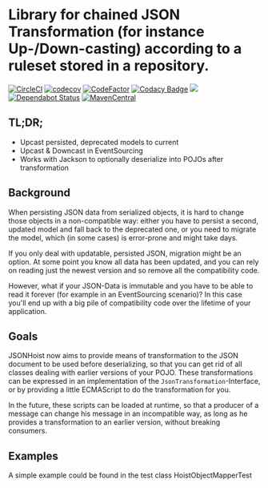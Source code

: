 # Library for chained JSON Transformation (for instance Up-/Down-casting) according to a ruleset stored in a repository. 

[![CircleCI](https://circleci.com/gh/Mercateo/jsonhoist/tree/master.svg?style=svg)](https://circleci.com/gh/Mercateo/jsonhoist/tree/master)
[![codecov](https://codecov.io/gh/Mercateo/jsonhoist/branch/master/graph/badge.svg)](https://codecov.io/gh/Mercateo/jsonhoist)
[![CodeFactor](https://www.codefactor.io/repository/github/mercateo/jsonhoist/badge)](https://www.codefactor.io/repository/github/mercateo/jsonhoist)
[![Codacy Badge](https://api.codacy.com/project/badge/Grade/739b29b2cdc14252a8f66aefbd71453b)](https://www.codacy.com/app/uwe/jsonhoist?utm_source=github.com&amp;utm_medium=referral&amp;utm_content=Mercateo/jsonhoist&amp;utm_campaign=Badge_Grade)
<a href="https://www.apache.org/licenses/LICENSE-2.0">
    <img class="inline" src="https://img.shields.io/badge/license-ASL2-green.svg?style=flat">
</a>
[![Dependabot Status](https://api.dependabot.com/badges/status?host=github&repo=Mercateo/jsonhoist)](https://dependabot.com)
[![MavenCentral](https://img.shields.io/maven-central/v/org.jsonhoist/jsonhoist.svg)](http://search.maven.org/#search%7Cgav%7C1%7Cg%3A%22org.jsonhoist%22)

## TL;DR;

* Upcast persisted, deprecated models to current
* Upcast & Downcast in EventSourcing
* Works with Jackson to optionally deserialize into POJOs after transformation

## Background

When persisting JSON data from serialized objects, it is hard to change those objects in a non-compatible way: either you have to persist a second, updated model and fall back to the deprecated one, or you need to migrate the model, which (in some cases) is error-prone and might take days.

If you only deal with updatable, persisted JSON, migration might be an option. At some point you know all data has been updated, and you can rely on reading just the newest version and so remove all the compatibility code.

However, what if your JSON-Data is immutable and you have to be able to read it forever (for example in an EventSourcing scenario)? In this case you'll end up with a big pile of compatibility code over the lifetime of your application.

## Goals

JSONHoist now aims to provide means of transformation to the JSON document to be used before deserializing, so that you can get rid of all classes dealing with earlier versions of your POJO.
These transformations can be expressed in an implementation of the `JsonTransformation`-Interface, or by providing a little ECMAScript to do the transformation for you.

In the future, these scripts can be loaded at runtime, so that a producer of a message can change his message in an incompatible way, as long as he provides a transformation to an earlier version, without breaking consumers.

## Examples

A simple example could be found in the test class HoistObjectMapperTest 
